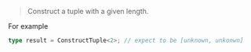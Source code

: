 > Construct a tuple with a given length.

For example

```ts
type result = ConstructTuple<2>; // expect to be [unknown, unkonwn]
```
